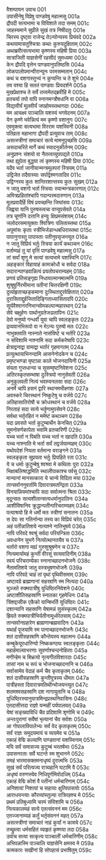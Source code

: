 वैशम्पायन उवाच	001  
उपासीनेषु विप्रेषु पाण्डवेषु महात्मसु	001a  
द्रौपदी सत्यभामा च विविशाते तदा समम्	001c  
जाहस्यमाने सुप्रीते सुखं तत्र निषीदतुः	001e  
चिरस्य दृष्ट्वा राजेन्द्र तेऽन्योन्यस्य प्रियंवदे	002a  
कथयामासतुश्चित्राः कथाः कुरुयदुक्षिताम्	002c  
अथाब्रवीत्सत्यभामा कृष्णस्य महिषी प्रिया	003a  
सात्राजिती याज्ञसेनीं रहसीदं सुमध्यमा	003c  
केन द्रौपदि वृत्तेन पाण्डवानुपतिष्ठसि	004a  
लोकपालोपमान्वीरान्यूनः परमसम्मतान्	004c  
कथं च वशगास्तुभ्यं न कुप्यन्ति च ते शुभे	004e  
तव वश्या हि सततं पाण्डवाः प्रियदर्शने	005a  
मुखप्रेक्षाश्च ते सर्वे तत्त्वमेतद्ब्रवीहि मे	005c  
व्रतचर्या तपो वापि स्नानमन्त्रौषधानि वा	006a  
विद्यावीर्यं मूलवीर्यं जपहोमस्तथागदाः	006c  
मम आचक्ष्व पाञ्चालि यशस्यं भगवेदनम्	007a  
येन कृष्णे भवेन्नित्यं मम कृष्णो वशानुगः	007c  
एवमुक्त्वा सत्यभामा विरराम यशस्विनी	008a  
पतिव्रता महाभागा द्रौपदी प्रत्युवाच ताम्	008c  
असत्स्त्रीणां समाचारं सत्ये मामनुपृच्छसि	009a  
असदाचरिते मार्गे कथं स्यादनुकीर्तनम्	009c  
अनुप्रश्नः संशयो वा नैतत्त्वय्युपपद्यते	010a  
तथा ह्युपेता बुद्ध्या त्वं कृष्णस्य महिषी प्रिया	010c  
यदैव भर्ता जानीयान्मन्त्रमूलपरां स्त्रियम्	011a  
उद्विजेत तदैवास्याः सर्पाद्वेश्मगतादिव	011c  
उद्विग्नस्य कुतः शान्तिरशान्तस्य कुतः सुखम्	012a  
न जातु वशगो भर्ता स्त्रियाः स्यान्मन्त्रकारणात्	012c  
अमित्रप्रहितांश्चापि गदान्परमदारुणान्	013a  
मूलप्रवादैर्हि विषं प्रयच्छन्ति जिघांसवः	013c  
जिह्वया यानि पुरुषस्त्वचा वाप्युपसेवते	014a  
तत्र चूर्णानि दत्तानि हन्युः क्षिप्रमसंशयम्	014c  
जलोदरसमायुक्ताः श्वित्रिणः पलितास्तथा	015a  
अपुमांसः कृताः स्त्रीभिर्जडान्धबधिरास्तथा	015c  
पापानुगास्तु पापास्ताः पतीनुपसृजन्त्युत	016a  
न जातु विप्रियं भर्तुः स्त्रिया कार्यं कथञ्चन	016c  
वर्ताम्यहं तु यां वृत्तिं पाण्डवेषु महात्मसु	017a  
तां सर्वां शृणु मे सत्यां सत्यभामे यशस्विनि	017c  
अहङ्कारं विहायाहं कामक्रोधौ च सर्वदा	018a  
सदारान्पाण्डवान्नित्यं प्रयतोपचराम्यहम्	018c  
प्रणयं प्रतिसङ्गृह्य निधायात्मानमात्मनि	019a  
शुश्रूषुर्निरभीमाना पतीनां चित्तरक्षिणी	019c  
दुर्व्याहृताच्छङ्कमाना दुःस्थिताद्दुरवेक्षितात्	020a  
दुरासिताद्दुर्व्रजितादिङ्गिताध्यासितादपि	020c  
सूर्यवैश्वानरनिभान्सोमकल्पान्महारथान्	021a  
सेवे चक्षुर्हणः पार्थानुग्रतेजःप्रतापिनः	021c  
देवो मनुष्यो गन्धर्वो युवा चापि स्वलङ्कृतः	022a  
द्रव्यवानभिरूपो वा न मेऽन्यः पुरुषो मतः	022c  
नाभुक्तवति नास्नाते नासंविष्टे च भर्तरि	023a  
न संविशामि नाश्नामि सदा कर्मकरेष्वपि	023c  
क्षेत्राद्वनाद्वा ग्रामाद्वा भर्तारं गृहमागतम्	024a  
प्रत्युत्थायाभिनन्दामि आसनेनोदकेन च	024c  
प्रमृष्टभाण्डा मृष्टान्ना काले भोजनदायिनी	025a  
संयता गुप्तधान्या च सुसम्मृष्टनिवेशना	025c  
अतिरस्कृतसम्भाषा दुःस्त्रियो नानुसेवती	026a  
अनुकूलवती नित्यं भवाम्यनलसा सदा	026c  
अनर्मे चापि हसनं द्वारि स्थानमभीक्ष्णशः	027a  
अवस्करे चिरस्थानं निष्कुटेषु च वर्जये	027c  
अतिहासातिरोषौ च क्रोधस्थानं च वर्जये	028a  
निरताहं सदा सत्ये भर्तॄणामुपसेवने	028c  
सर्वथा भर्तृरहितं न ममेष्टं कथञ्चन	028e  
यदा प्रवसते भर्ता कुटुम्बार्थेन केनचित्	029a  
सुमनोवर्णकापेता भवामि व्रतचारिणी	029c  
यच्च भर्ता न पिबति यच्च भर्ता न खादति	030a  
यच्च नाश्नाति मे भर्ता सर्वं तद्वर्जयाम्यहम्	030c  
यथोपदेशं नियता वर्तमाना वराङ्गने	031a  
स्वलङ्कृता सुप्रयता भर्तुः प्रियहिते रता	031c  
ये च धर्माः कुटुम्बेषु श्वश्र्वा मे कथिताः पुरा	032a  
भिक्षाबलिश्राद्धमिति स्थालीपाकाश्च पर्वसु	032c  
मान्यानां मानसत्कारा ये चान्ये विदिता मया	032e  
तान्सर्वाननुवर्तामि दिवारात्रमतन्द्रिता	033a  
विनयान्नियमांश्चापि सदा सर्वात्मना श्रिता	033c  
मृदून्सतः सत्यशीलान्सत्यधर्मानुपालिनः	034a  
आशीविषानिव क्रुद्धान्पतीन्परिचराम्यहम्	034c  
पत्याश्रयो हि मे धर्मो मतः स्त्रीणां सनातनः	035a  
स देवः सा गतिर्नान्या तस्य का विप्रियं चरेत्	035c  
अहं पतीन्नातिशये नात्यश्ने नातिभूषये	036a  
नापि परिवदे श्वश्रूं सर्वदा परियन्त्रिता	036c  
अवधानेन सुभगे नित्योत्थानतयैव च	037a  
भर्तारो वशगा मह्यं गुरुशुश्रूषणेन च	037c  
नित्यमार्यामहं कुन्तीं वीरसूं सत्यवादिनीम्	038a  
स्वयं परिचराम्येका स्नानाच्छादनभोजनैः	038c  
नैतामतिशये जातु वस्त्रभूषणभोजनैः	039a  
नापि परिवदे चाहं तां पृथां पृथिवीसमाम्	039c  
अष्टावग्रे ब्राह्मणानां सहस्राणि स्म नित्यदा	040a  
भुञ्जते रुक्मपात्रीषु युधिष्ठिरनिवेशने	040c  
अष्टाशीतिसहस्राणि स्नातका गृहमेधिनः	041a  
त्रिंशद्दासीक एकैको यान्बिभर्ति युधिष्ठिरः	041c  
दशान्यानि सहस्राणि येषामन्नं सुसंस्कृतम्	042a  
ह्रियते रुक्मपात्रीभिर्यतीनामूर्ध्वरेतसाम्	042c  
तान्सर्वानग्रहारेण ब्राह्मणान्ब्रह्मवादिनः	043a  
यथार्हं पूजयामि स्म पानाच्छादनभोजनैः	043c  
शतं दासीसहस्राणि कौन्तेयस्य महात्मनः	044a  
कम्बुकेयूरधारिण्यो निष्ककण्ठ्यः स्वलङ्कृताः	044c  
महार्हमाल्याभरणाः सुवर्णाश्चन्दनोक्षिताः	045a  
मणीन्हेम च बिभ्रत्यो नृत्यगीतविशारदाः	045c  
तासां नाम च रूपं च भोजनाच्छादनानि च	046a  
सर्वासामेव वेदाहं कर्म चैव कृताकृतम्	046c  
शतं दासीसहस्राणि कुन्तीपुत्रस्य धीमतः	047a  
पात्रीहस्ता दिवारात्रमतिथीन्भोजयन्त्युत	047c  
शतमश्वसहस्राणि दश नागायुतानि च	048a  
युधिष्ठिरस्यानुयात्रमिन्द्रप्रस्थनिवासिनः	048c  
एतदासीत्तदा राज्ञो यन्महीं पर्यपालयत्	049a  
येषां सङ्ख्याविधिं चैव प्रदिशामि शृणोमि च	049c  
अन्तःपुराणां सर्वेषां भृत्यानां चैव सर्वशः	050a  
आ गोपालाविपालेभ्यः सर्वं वेद कृताकृतम्	050c  
सर्वं राज्ञः समुदयमायं च व्ययमेव च	051a  
एकाहं वेद्मि कल्याणि पाण्डवानां यशस्विनाम्	051c  
मयि सर्वं समासज्य कुटुम्बं भरतर्षभाः	052a  
उपासनरताः सर्वे घटन्ते स्म शुभानने	052c  
तमहं भारमासक्तमनाधृष्यं दुरात्मभिः	053a  
सुखं सर्वं परित्यज्य रात्र्यहानि घटामि वै	053c  
अधृष्यं वरुणस्येव निधिपूर्णमिवोदधिम्	054a  
एकाहं वेद्मि कोशं वै पतीनां धर्मचारिणाम्	054c  
अनिशायां निशायां च सहायाः क्षुत्पिपासयोः	055a  
आराधयन्त्याः कौरव्यांस्तुल्या रात्रिरहश्च मे	055c  
प्रथमं प्रतिबुध्यामि चरमं संविशामि च	056a  
नित्यकालमहं सत्ये एतत्संवननं मम	056c  
एतज्जानाम्यहं कर्तुं भर्तृसंवननं महत्	057a  
असत्स्त्रीणां समाचारं नाहं कुर्यां न कामये	057c  
तच्छ्रुत्वा धर्मसहितं व्याहृतं कृष्णया तदा	058a  
उवाच सत्या सत्कृत्य पाञ्चालीं धर्मचारिणीम्	058c  
अभिपन्नास्मि पाञ्चालि याज्ञसेनि क्षमस्व मे	059a  
कामकारः सखीनां हि सोपहासं प्रभाषितुम्	059c  
